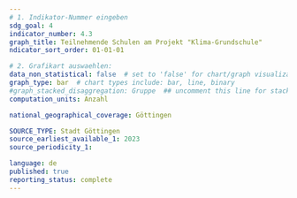 ```yaml
---
# 1. Indikator-Nummer eingeben 
sdg_goal: 4
indicator_number: 4.3
graph_title: Teilnehmende Schulen am Projekt "Klima-Grundschule"
ndicator_sort_order: 01-01-01

# 2. Grafikart auswaehlen: 
data_non_statistical: false  # set to 'false' for chart/graph visualization 
graph_type: bar  # chart types include: bar, line, binary 
#graph_stacked_disaggregation: Gruppe  ## uncomment this line for stacked bars. eplace 'Geschlecht' with the field of aggregation. 
computation_units: Anzahl

national_geographical_coverage: Göttingen

SOURCE_TYPE: Stadt Göttingen
source_earliest_available_1: 2023
source_periodicity_1: 

language: de   
published: true 
reporting_status: complete
---
```

